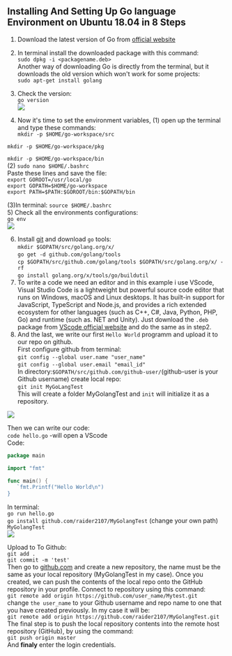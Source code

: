 
## Installing And Setting Up Go language Environment on Ubuntu 18.04 in 8 Steps    

1) Download the latest version of Go from [official website](https://golang.org/dl/)  
2) In terminal install the downloaded package with this command:  
`sudo dpkg -i <packagename.deb>`  
Another way of downloading Go is directly from the terminal, but it downloads the old version which won't work for some projects:  
`sudo apt-get install golang`  
3) Check the version:  
`go version`  
![](/img/version.png) 

4) Now it's time to set the environment variables, (1) open up the terminal and type these commands:  
 `mkdir -p $HOME/go-workspace/src`    

 `mkdir -p $HOME/go-workspace/pkg`  

 `mkdir -p $HOME/go-workspace/bin`  
 (2) `sudo nano $HOME/.bashrc`  
 Paste these lines and save the file:    
`export GOROOT=/usr/local/go`    
`export GOPATH=$HOME/go-workspace`    
`export PATH=$PATH:$GOROOT/bin:$GOPATH/bin`    
  
  (3)In terminal: `source $HOME/.bashrc`  
  5) Check all the environments configurations:  
  `go env`  
  ![](/img/env.png)  
    
6) Install [git](https://www.digitalocean.com/community/tutorials/how-to-install-git-on-ubuntu-18-04) and download `go` tools:    
`mkdir $GOPATH/src/golang.org/x/`  
`go get -d github.com/golang/tools`  
`cp $GOPATH/src/github.com/golang/tools $GOPATH/src/golang.org/x/ -rf`  
`go install golang.org/x/tools/go/buildutil`  
7) To write a code we need an editor and in this example i use VScode, Visual Studio Code is a lightweight but powerful source code editor that runs on Windows, macOS and Linux desktops. It has built-in support for JavaScript, TypeScript and Node.js, and provides a rich extended ecosystem for other languages (such as C++, C#, Java, Python, PHP, Go) and runtime (such as. NET and Unity). Just download the `.deb` package from [VScode official website](https://code.visualstudio.com/download) and do the same as in step2.  
8) And the last, we write our first `Hello World` programm and upload it to our repo on github.  
First configure github from terminal:  
`git config --global user.name "user_name"`  
`git config --global user.email "email_id"`  
In directory:`$GOPATH/src/github.com/github-user/`(github-user is your Github username) create local repo:  
`git init MyGoLangTest`  
This will create a folder MyGolangTest and `init` will initialize it as a repository.  
  
  ![](/img/path.png)  
    
 Then we can write our code:  
 `code hello.go` -will open a VScode  
 Code:  
 ```go      
 package main      

import "fmt"    

func main() {  
    `fmt.Printf("Hello World\n")    
}   
```          
In terminal:  
`go run hello.go`  
`go install github.com/raider2107/MyGolangTest` (change your own path)  
`MyGolangTest`  
![](/img/terminal.png)  
  
 Upload to To Github:  
 `git add .`  
 `git commit -m 'test'`  
 Then go to [github.com](https://github.com/) and create a new repository, the name must be the same as your local repository (MyGolangTest in my case). Once you created, we can push the contents of the local repo onto the GitHub repository in your profile. Connect to repository using this command:  
`git remote add origin https://github.com/user_name/Mytest.git`  
change `the user_name` to your Github username and repo name to one that you have created previously. In my case it will be:  
`git remote add origin https://github.com/raider2107/MyGolangTest.git`  
The final step is to push the local repository contents into the remote host repository (GitHub), by using the command:  
`git push origin master`  
And **finaly** enter the login credentials.   
  
 
 
  
  


 
